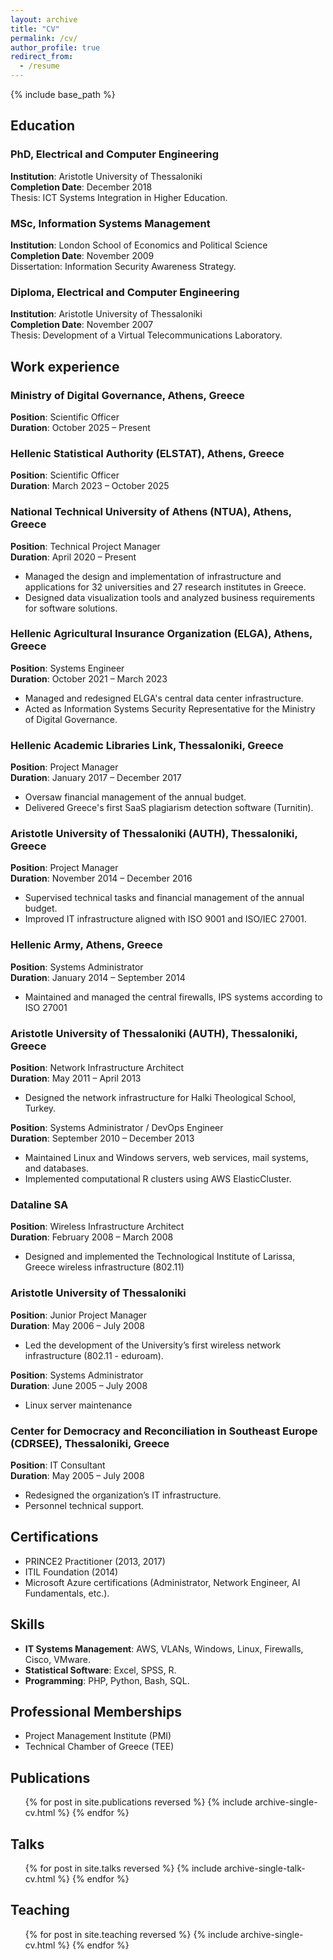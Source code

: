 ```yaml
---
layout: archive
title: "CV"
permalink: /cv/
author_profile: true
redirect_from:
  - /resume
---
```


{% include base_path %}

## Education
### PhD, Electrical and Computer Engineering  
**Institution**: Aristotle University of Thessaloniki  
**Completion Date**: December 2018  
Thesis: ICT Systems Integration in Higher Education.

### MSc, Information Systems Management  
**Institution**: London School of Economics and Political Science  
**Completion Date**: November 2009  
Dissertation: Information Security Awareness Strategy.

### Diploma, Electrical and Computer Engineering  
**Institution**: Aristotle University of Thessaloniki  
**Completion Date**: November 2007  
Thesis: Development of a Virtual Telecommunications Laboratory.

## Work experience
### Ministry of Digital Governance, Athens, Greece
**Position**: Scientific Officer  
**Duration**: October 2025 – Present  

### Hellenic Statistical Authority (ELSTAT), Athens, Greece
**Position**: Scientific Officer  
**Duration**: March 2023 – October 2025  

### National Technical University of Athens (NTUA), Athens, Greece
**Position**: Technical Project Manager  
**Duration**: April 2020 – Present  
- Managed the design and implementation of infrastructure and applications for 32 universities and 27 research institutes in Greece.  
- Designed data visualization tools and analyzed business requirements for software solutions.  

### Hellenic Agricultural Insurance Organization (ELGA), Athens, Greece
**Position**: Systems Engineer  
**Duration**: October 2021 – March 2023  
- Managed and redesigned ELGA's central data center infrastructure.  
- Acted as Information Systems Security Representative for the Ministry of Digital Governance.

### Hellenic Academic Libraries Link, Thessaloniki, Greece
**Position**: Project Manager  
**Duration**: January 2017 – December 2017  
- Oversaw financial management of the annual budget.  
- Delivered Greece's first SaaS plagiarism detection software (Turnitin).

### Aristotle University of Thessaloniki (AUTH), Thessaloniki, Greece
**Position**: Project Manager  
**Duration**: November 2014 – December 2016  
- Supervised technical tasks and financial management of the annual budget.  
- Improved IT infrastructure aligned with ISO 9001 and ISO/IEC 27001.

### Hellenic Army, Athens, Greece
**Position**: Systems Administrator  
**Duration**: January 2014 – September 2014  
- Maintained and managed the central firewalls, IPS systems according to ISO 27001 

### Aristotle University of Thessaloniki (AUTH), Thessaloniki, Greece
**Position**: Network Infrastructure Architect  
**Duration**: May 2011 – April 2013  
- Designed the network infrastructure for Halki Theological School, Turkey.

**Position**: Systems Administrator / DevOps Engineer  
**Duration**: September 2010 – December 2013  
- Maintained Linux and Windows servers, web services, mail systems, and databases.  
- Implemented computational R clusters using AWS ElasticCluster. 

### Dataline SA
**Position**: Wireless Infrastructure Architect  
**Duration**: February 2008 – March 2008  
- Designed and implemented the Technological Institute of Larissa, Greece wireless infrastructure (802.11) 

### Aristotle University of Thessaloniki 
**Position**: Junior Project Manager  
**Duration**: May 2006 – July 2008  
- Led the development of the University’s first wireless network infrastructure (802.11 - eduroam).

**Position**: Systems Administrator  
**Duration**: June 2005 – July 2008  
- Linux server maintenance 

### Center for Democracy and Reconciliation in Southeast Europe (CDRSEE), Thessaloniki, Greece 
**Position**: IT Consultant  
**Duration**: May 2005 – July 2008  
- Redesigned the organization’s IT infrastructure.
- Personnel technical support.

## Certifications
- PRINCE2 Practitioner (2013, 2017)  
- ITIL Foundation (2014)  
- Microsoft Azure certifications (Administrator, Network Engineer, AI Fundamentals, etc.).
  
## Skills
- **IT Systems Management**: AWS, VLANs, Windows, Linux, Firewalls, Cisco, VMware.  
- **Statistical Software**: Excel, SPSS, R.  
- **Programming**: PHP, Python, Bash, SQL.

## Professional Memberships
- Project Management Institute (PMI)  
- Technical Chamber of Greece (TEE)

## Publications
  <ul>{% for post in site.publications reversed %}
    {% include archive-single-cv.html %}
  {% endfor %}</ul>
  
## Talks
  <ul>{% for post in site.talks reversed %}
    {% include archive-single-talk-cv.html  %}
  {% endfor %}</ul>
  
## Teaching
  <ul>{% for post in site.teaching reversed %}
    {% include archive-single-cv.html %}
  {% endfor %}</ul>
